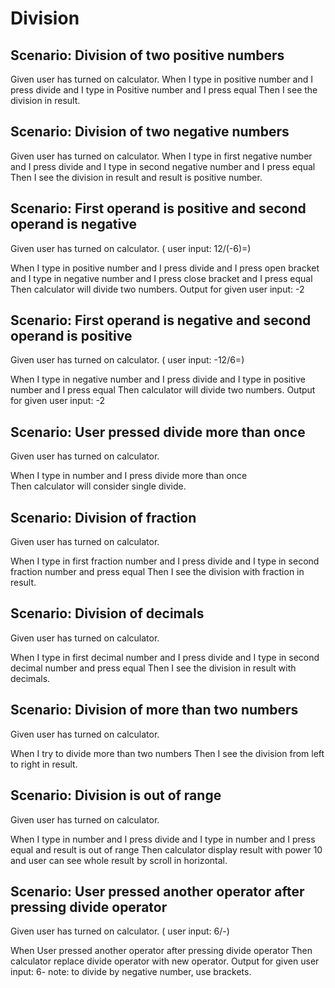 # Division

## Scenario: Division of two positive numbers
  
  Given user has turned on calculator.
  When I type in positive number and I press divide and I type in Positive number
  and I press equal
  Then I see the division in result.

## Scenario: Division of two negative numbers
  
  Given user has turned on calculator.
  When I type in first negative number and I press divide and I type in second
  negative number and I press equal
  Then I see the division in result and result is positive number.
  
## Scenario: First operand is positive and second operand is negative

  Given user has turned on calculator. ( user input: 12/(-6)=)

  When I type in positive number and I press divide and I press open bracket and
  I type in negative number and I press close bracket and I press equal
  Then calculator will divide two numbers. Output for given user input: -2
  
## Scenario: First operand is negative and second operand is positive
  
  Given user has turned on calculator. ( user input: -12/6=)

  When I type in negative number and I press divide and I type in positive number
  and I press equal
  Then calculator will divide two numbers. Output for given user input: -2
  
## Scenario: User pressed divide more than once
  
  Given user has turned on calculator.

  When I type in number and I press divide more than once  
  Then calculator will consider single divide.
  
## Scenario: Division of fraction
  
  Given user has turned on calculator.

  When I type in first fraction number and I press divide and I type in second
  fraction number and press equal
  Then I see the division with fraction in result.
  
## Scenario: Division of decimals
  
  Given user has turned on calculator.

  When I type in first decimal number and I press divide and I type in second
  decimal number and press equal
  Then I see the division in result with decimals.
  
## Scenario: Division of more than two numbers
  
  Given user has turned on calculator.
  
  When I try to divide more than two numbers
  Then I see the division from left to right in result.
  
## Scenario: Division is out of range
  
  Given user has turned on calculator.
  
  When I type in number and I press divide and I type in number
  and I press equal and result is out of range
  Then calculator display result with power 10 and user can see whole result
  by scroll in horizontal.
  
## Scenario: User pressed another operator after pressing divide operator
  
  Given user has turned on calculator. ( user input: 6/-)
  
  When User pressed another operator after pressing divide operator
  Then calculator replace divide operator with new operator. Output for given
  user input: 6-
  note: to divide by negative number, use brackets.
